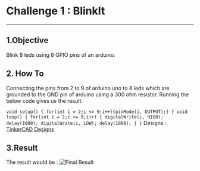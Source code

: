 # Challenge 1 : BlinkIt
---

## 1.Objective
Blink 8 leds using 8 GPIO pins of an arduino.
## 2. How To
Connecting the pins from 2 to 9 of arduino uno to 8 leds which are grounded to the GND pin of arduino using a 300 ohm resistor.
Running the below code gives us the result:

`
void setup()
{
for(int i = 2;i <= 9;i++){pinMode(i, OUTPUT);}
}
void loop()
{
    for(int i = 2;i <= 9;i++)
    {
        digitalWrite(i, HIGH);
        delay(1000);
        digitalWrite(i, LOW);
        delay(1000);
    }
}
`
Designs : [TinkerCAD Designs](https://www.tinkercad.com/things/kms4PxPE7Uj-amazing-vihelmo-luulia/editel?sharecode=lrs1CmjeAUGR9lk9PYUFVNm8D3uNxDBrbQqNwdrtUdk)

## 3.Result
The result would be : 
![Final Result](https://user-images.githubusercontent.com/73999623/161377416-af2a3142-172c-49ee-8485-a36c3d7765ce.gif)